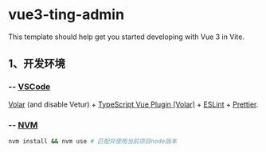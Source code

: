 # vue3-ting-admin

This template should help get you started developing with Vue 3 in Vite.

## 1、开发环境

### -- [VSCode](https://code.visualstudio.com/)

[Volar](https://marketplace.visualstudio.com/items?itemName=Vue.volar) (and disable Vetur) + [TypeScript Vue Plugin (Volar)](https://marketplace.visualstudio.com/items?itemName=Vue.vscode-typescript-vue-plugin) + [ESLint](https://marketplace.visualstudio.com/items?itemName=dbaeumer.vscode-eslint) + [Prettier](https://marketplace.visualstudio.com/items?itemName=esbenp.prettier-vsco).

### -- [NVM](https://github.com/nvm-sh/nvm)

```sh
nvm install && nvm use # 匹配并使用当前项目node版本
```
